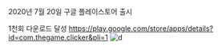 2020년 7월 20일 구글 플레이스토어 출시

1천회 다운로드 달성 https://play.google.com/store/apps/details?id=com.thegame.clicker&pli=1
![d](https://github.com/thegameboy5078/Project_Bungmat_Build/assets/86096091/ec51ca0b-d14f-45bd-9164-4ab7b934be16)
